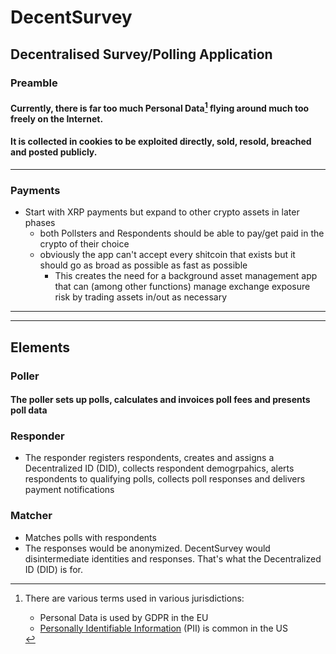 # DecentSurvey

## Decentralised Survey/Polling Application


### Preamble

#### Currently, there is far too much Personal Data[^1] flying around much too freely on the Internet.

#### It is collected in cookies to be exploited directly, sold, resold, breached and posted publicly.

---

### Payments

- Start with XRP payments but expand to other crypto assets in later phases
    - both Pollsters and Respondents should be able to pay/get paid in the crypto of their choice
    - obviously the app can't accept every shitcoin that exists but it should go as broad as possible as fast as possible
        - This creates the need for a background asset management app that can (among other functions) manage exchange exposure risk by trading assets in/out as necessary

---

[^1]: There are various terms used in various jurisdictions:

     - Personal Data is used by GDPR in the EU
     - [Personally Identifiable Information](https://en.wikipedia.org/wiki/Personal_data) (PII) is common in the US

---

## Elements

### Poller

#### The poller sets up polls, calculates and invoices poll fees and presents poll data

### Responder

- The responder registers respondents, creates and assigns a Decentralized ID (DID), collects respondent demogrpahics, alerts respondents to qualifying polls, collects poll responses and delivers payment notifications

### Matcher

- Matches polls with respondents
- The responses would be anonymized. DecentSurvey would disintermediate identities and responses. That's what the Decentralized ID (DID) is for.

